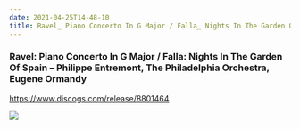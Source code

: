 ```yaml
---
date: 2021-04-25T14-48-10
title: Ravel_ Piano Concerto In G Major / Falla_ Nights In The Garden Of Spain – Philippe Entremont, The Philadelphia Orchestra, Eugene Ormandy
---
```

### Ravel: Piano Concerto In G Major / Falla: Nights In The Garden Of Spain – Philippe Entremont, The Philadelphia Orchestra, Eugene Ormandy
https://www.discogs.com/release/8801464

![](dayone-moment://6F2908B03F8F4C5792B4BA307AE08B56)
